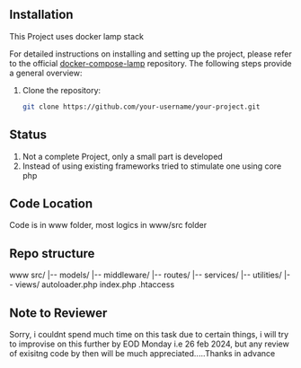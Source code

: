 ## Installation

This Project uses docker lamp stack

For detailed instructions on installing and setting up the project, please refer to the official [docker-compose-lamp](https://github.com/sprintcube/docker-compose-lamp/tree/master) repository. The following steps provide a general overview:

1. Clone the repository:

   ```bash
   git clone https://github.com/your-username/your-project.git


## Status

1. Not a complete Project, only a small part is developed 
2. Instead of using existing frameworks tried to stimulate one using core php

## Code Location

Code is in www folder, most logics in www/src folder

## Repo structure

www
   src/
     |-- models/
     |-- middleware/
     |-- routes/
     |-- services/
     |-- utilities/
     |-- views/
    autoloader.php
    index.php
    .htaccess

## Note  to Reviewer

Sorry, i couldnt spend much time on this task due to certain things, i will try to improvise on this further by EOD Monday i.e 26 feb 2024, but any review of exisitng code by then will be much appreciated.....Thanks in advance
